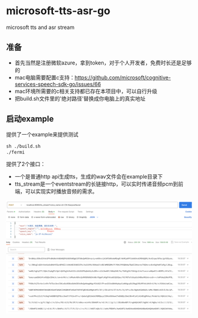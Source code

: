 # microsoft-tts-asr-go
microsoft tts and asr stream

## 准备
- 首先当然是注册微软azure，拿到token，对于个人开发者，免费时长还是足够的
- mac电脑需要配置c支持：https://github.com/microsoft/cognitive-services-speech-sdk-go/issues/66
- mac环境所需要的c相关支持都已存在本项目中，可以自行升级
- 把build.sh文件里的'绝对路径'替换成你电脑上的真实地址

## 启动example
提供了一个example来提供测试
```shell
sh ./build.sh
./fermi
```
提供了2个接口：
- 一个是普通http api生成tts，生成的wav文件会在example目录下
- tts_stream是一个eventstream的长链接http，可以实时传递音频pcm到前端，可以实现实时播放音频的需求。

![截图](https://github.com/zealerFT/microsoft-tts-asr-go/blob/main/resources/%E6%88%AA%E5%B1%8F2023-05-26%2018.30.54.png)
